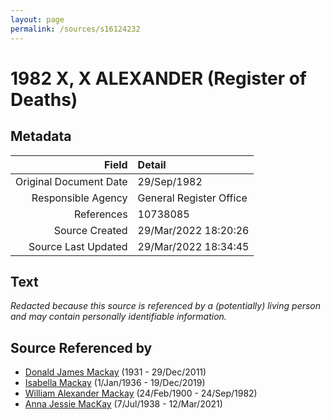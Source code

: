 ```yaml
---
layout: page
permalink: /sources/s16124232
---
```


# 1982 X, X ALEXANDER (Register of Deaths)

## Metadata

Field | Detail
---:|:---
Original Document Date | 29/Sep/1982
Responsible Agency | General Register Office
References | 10738085
Source Created | 29/Mar/2022 18:20:26
Source Last Updated | 29/Mar/2022 18:34:45

## Text

_Redacted because this source is referenced by a (potentially) living person and may contain personally identifiable information._

## Source Referenced by

* [Donald James Mackay](../people/@43065376@-donald-james-mackay-b1931-d2011-12-29.md) (1931 - 29/Dec/2011)
* [Isabella Mackay](../people/@25303611@-isabella-mackay-b1936-1-1-d2019-12-19.md) (1/Jan/1936 - 19/Dec/2019)
* [William Alexander Mackay](../people/@9383584@-william-alexander-mackay-b1900-2-24-d1982-9-24.md) (24/Feb/1900 - 24/Sep/1982)
* [Anna Jessie MacKay](../people/@41265374@-anna-jessie-mackay-b1938-7-7-d2021-3-12.md) (7/Jul/1938 - 12/Mar/2021)
